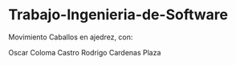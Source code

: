 Trabajo-Ingenieria-de-Software
==============================

Movimiento Caballos en ajedrez, con:

Oscar Coloma Castro
Rodrigo Cardenas Plaza


